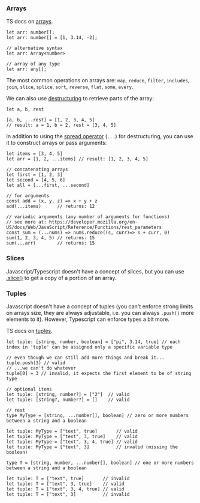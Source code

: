 ### Arrays

TS docs on [arrays](https://www.typescriptlang.org/docs/handbook/basic-types.html#array).

```
let arr: number[];
let arr: number[] = [1, 3.14, -2];

// alternative syntax
let arr: Array<number>

// array of any type
let arr: any[];
```

The most common operations on arrays are: `map`, `reduce`, `filter`, `includes`, `join`, `slice`, `splice`, `sort`, `reverse`, `flat`, `some`, `every`.

We can also use [destructuring](https://developer.mozilla.org/en-US/docs/Web/JavaScript/Reference/Operators/Destructuring_assignment) to retrieve parts of the array:

```
let a, b, rest

[a, b, ...rest] = [1, 2, 3, 4, 5]
// result: a = 1, b = 2, rest = [3, 4, 5]
```

In addition to using the [spread operator](https://developer.mozilla.org/en-US/docs/Web/JavaScript/Reference/Operators/Spread_syntax) (`...`) for destructuring, you can use it to construct arrays or pass arguments:

```
let items = [3, 4, 5]
let arr = [1, 2, ...items] // result: [1, 2, 3, 4, 5]

// concatenating arrays
let first = [1, 2, 3]
let second = [4, 5, 6]
let all = [...first, ...second]

// for arguments
const add = (x, y, z) => x + y + z
add(...items)      // returns: 12

// variadic arguments (any number of arguments for functions)
// see more at: https://developer.mozilla.org/en-US/docs/Web/JavaScript/Reference/Functions/rest_parameters
const sum = (...nums) => nums.reduce((s, curr)=> s + curr, 0)
sum(1, 2, 3, 4, 5) // returns: 15
sum(...arr)        // returns: 15
```

### Slices

Javascript/Typescript doesn't have a concept of slices, but you can use [.slice()](https://developer.mozilla.org/en-US/docs/Web/JavaScript/Reference/Global_Objects/Array/slice) to get a copy of a portion of an array.

### Tuples

Javascript doesn't have a concept of tuples (you can't enforce strong limits on arrays size, they are always adjustable, i.e. you can always `.push()` more elements to it). However, Typescript can enforce types a bit more.

TS docs on [tuples](https://www.typescriptlang.org/docs/handbook/basic-types.html#tuple).

```
let tuple: [string, number, boolean] = ["pi", 3.14, true] // each index in 'tuple' can be assigned only a specific variable type

// even though we can still add more things and break it...
tuple.push(3) // valid
// ...we can't do whatever
tuple[0] = 3 // invalid, it expects the first element to be of string type

// optional items
let tuple: [string, number?] = ["2"]  // valid
let tuple: [string?, number?] = []    // valid

// rest
type MyType = [string, ...number[], boolean] // zero or more numbers between a string and a boolean

let tuple: MyType = ["text", true]       // valid
let tuple: MyType = ["text", 3, true]    // valid
let tuple: MyType = ["text", 3, 4, true] // valid
let tuple: MyType = ["text", 3]          // invalid (missing the boolean)

type T = [string, number, ...number[], boolean] // one or more numbers between a string and a boolean

let tuple: T = ["text", true]       // invalid
let tuple: T = ["text", 3, true]    // valid
let tuple: T = ["text", 3, 4, true] // valid
let tuple: T = ["text", 3]          // invalid
```